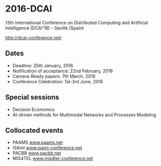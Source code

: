 # 2016-DCAI
13th International Conference on Distributed Computing and Artificial Intelligence (DCAI'16) - Seville (Spain)

http://dcai-conference.net/

## Dates 
* Deadline: 25th January, 2016
* Notification of acceptance: 22nd February, 2016
* Camera-Ready papers: 7th March, 2016
* Conference Celebration: 1st-3rd June, 2016

## Special sessions
* Decision Economics
* AI–driven methods for Multimodal Networks and Processes Modeling
 
## Collocated events
* PAAMS www.paams.net
* ISAmI www.isami-conference.net
* PACBB www.pacbb.net
* MIS4TEL www.mis4tel-conference.net



